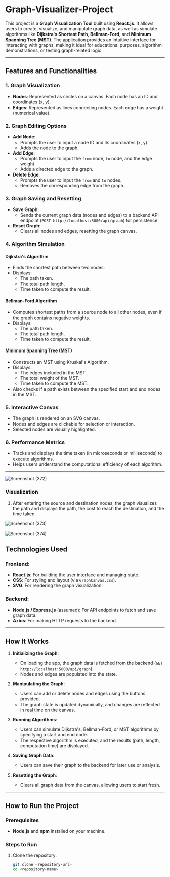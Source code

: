 # Graph-Visualizer-Project
This project is a **Graph Visualization Tool** built using **React.js**. It allows users to create, visualize, and manipulate graph data, as well as simulate algorithms like **Dijkstra's Shortest Path**, **Bellman-Ford**, and **Minimum Spanning Tree (MST)**. The application provides an intuitive interface for interacting with graphs, making it ideal for educational purposes, algorithm demonstrations, or testing graph-related logic.

---

## Features and Functionalities

### 1. **Graph Visualization**
- **Nodes**: Represented as circles on a canvas. Each node has an ID and coordinates (x, y).
- **Edges**: Represented as lines connecting nodes. Each edge has a weight (numerical value).

### 2. **Graph Editing Options**
- **Add Node**:
  - Prompts the user to input a node ID and its coordinates (x, y).
  - Adds the node to the graph.
- **Add Edge**:
  - Prompts the user to input the `from` node, `to` node, and the edge weight.
  - Adds a directed edge to the graph.
- **Delete Edge**:
  - Prompts the user to input the `from` and `to` nodes.
  - Removes the corresponding edge from the graph.

### 3. **Graph Saving and Resetting**
- **Save Graph**:
  - Sends the current graph data (nodes and edges) to a backend API endpoint (`POST http://localhost:5000/api/graph`) for persistence.
- **Reset Graph**:
  - Clears all nodes and edges, resetting the graph canvas.

### 4. **Algorithm Simulation**
#### **Dijkstra's Algorithm**
- Finds the shortest path between two nodes.
- Displays:
  - The path taken.
  - The total path length.
  - Time taken to compute the result.

#### **Bellman-Ford Algorithm**
- Computes shortest paths from a source node to all other nodes, even if the graph contains negative weights.
- Displays:
  - The path taken.
  - The total path length.
  - Time taken to compute the result.

#### **Minimum Spanning Tree (MST)**
- Constructs an MST using Kruskal's Algorithm.
- Displays:
  - The edges included in the MST.
  - The total weight of the MST.
  - Time taken to compute the MST.
- Also checks if a path exists between the specified start and end nodes in the MST.

### 5. **Interactive Canvas**
- The graph is rendered on an SVG canvas.
- Nodes and edges are clickable for selection or interaction.
- Selected nodes are visually highlighted.

### 6. **Performance Metrics**
- Tracks and displays the time taken (in microseconds or milliseconds) to execute algorithms.
- Helps users understand the computational efficiency of each algorithm.

---

![Screenshot (372)](https://github.com/user-attachments/assets/ed77194d-65fa-4536-b5f2-c3928570e386)  

### Visualization
1. After entering the source and destination nodes, the graph visualizes the path and displays the path, the cost to reach the destination, and the time taken.

![Screenshot (373)](https://github.com/user-attachments/assets/0a287747-7ea4-4eef-abb9-8ac180142aec)



![Screenshot (374)](https://github.com/user-attachments/assets/708b0497-fbea-48d2-a89e-2403e905ebd3)



## Technologies Used

### Frontend:
- **React.js**: For building the user interface and managing state.
- **CSS**: For styling and layout (via `GraphCanvas.css`).
- **SVG**: For rendering the graph visualization.

### Backend:
- **Node.js / Express.js** (assumed): For API endpoints to fetch and save graph data.
- **Axios**: For making HTTP requests to the backend.

---

## How It Works

1. **Initializing the Graph**:
   - On loading the app, the graph data is fetched from the backend (`GET http://localhost:5000/api/graph`).
   - Nodes and edges are populated into the state.

2. **Manipulating the Graph**:
   - Users can add or delete nodes and edges using the buttons provided.
   - The graph state is updated dynamically, and changes are reflected in real time on the canvas.

3. **Running Algorithms**:
   - Users can simulate Dijkstra's, Bellman-Ford, or MST algorithms by specifying a start and end node.
   - The respective algorithm is executed, and the results (path, length, computation time) are displayed.

4. **Saving Graph Data**:
   - Users can save their graph to the backend for later use or analysis.

5. **Resetting the Graph**:
   - Clears all graph data from the canvas, allowing users to start fresh.

---

## How to Run the Project

### Prerequisites
- **Node.js** and **npm** installed on your machine.

### Steps to Run
1. Clone the repository:
   ```bash
   git clone <repository-url>
   cd <repository-name>
